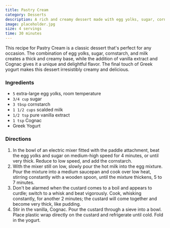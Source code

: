 ```yaml
---
title: Pastry Cream
category: Desserts
description: A rich and creamy dessert made with egg yolks, sugar, cornstarch, milk, vanilla extract, and Cognac, then folded in with Greek yogurt.
image: placeholder.jpg
size: 4 servings
time: 30 minutes
---
```


This recipe for Pastry Cream is a classic dessert that's perfect for any occasion. The combination of egg yolks, sugar, cornstarch, and milk creates a thick and creamy base, while the addition of vanilla extract and Cognac gives it a unique and delightful flavor. The final touch of Greek yogurt makes this dessert irresistibly creamy and delicious.

### Ingredients

* `5` extra-large egg yolks, room temperature
* `3/4 cup` sugar
* `3 tbsp` cornstarch
* `1 1/2 cups` scalded milk
* `1/2 tsp` pure vanilla extract
* `1 tsp` Cognac
* Greek Yogurt

### Directions

1. In the bowl of an electric mixer fitted with the paddle attachment, beat the egg yolks and sugar on medium-high speed for 4 minutes, or until very thick. Reduce to low speed, and add the cornstarch.
2. With the mixer still on low, slowly pour the hot milk into the egg mixture. Pour the mixture into a medium saucepan and cook over low heat, stirring constantly with a wooden spoon, until the mixture thickens, 5 to 7 minutes.
3. Don't be alarmed when the custard comes to a boil and appears to curdle; switch to a whisk and beat vigorously. Cook, whisking constantly, for another 2 minutes; the custard will come together and become very thick, like pudding.
4. Stir in the vanilla, Cognac. Pour the custard through a sieve into a bowl. Place plastic wrap directly on the custard and refrigerate until cold. Fold in the yogurt.